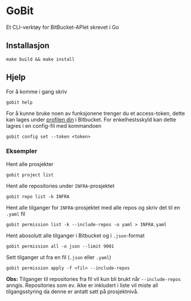# GoBit

Et CLI-verktøy for BitBucket-APIet skrevet i Go

## Installasjon

```shell
make build && make install
```

## Hjelp

For å komme i gang skriv

```shell 
gobit help
```

For å kunne bruke noen av funksjonene trenger du et access-token,
dette kan lages under [profilen din](https://git.spk.no/account) i Bitbucket.
For enkelhestsskyld kan dette lagres i en config-fil med kommandoen

```shell
gobit config set --token <token>
```

### Eksempler

Hent alle prosjekter

```shell
gobit project list 
```

Hent alle repositories under `INFRA`-prosjektet

```shell
gobit repo list -k INFRA
```

Hent alle tilganger for `INFRA`-prosjektet med alle repos og skriv det til en `.yaml` fil

```shell
gobit permission list -k --include-repos -o yaml > INFRA.yaml
```

Hent abosolutt alle tilganger i Bitbucket og i `.json`-format

```shell
gobit permission all -o json --limit 9001
```

Sett tilganger ut fra en fil (`.json` eller `.yaml`)

```shell
gobit permission apply -f <fil> --include-repos
```

**Obs:** Tilganger til repositories fra fil vil kun bli brukt når `--include-repos` anngis.
Repositories som ev. ikke er inkludert i liste vil miste all tilgangsstyring da denne er antatt satt på prosjektnivå.